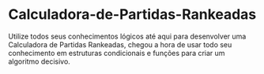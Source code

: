 # Calculadora-de-Partidas-Rankeadas
Utilize todos seus conhecimentos lógicos até aqui para desenvolver uma Calculadora de Partidas Rankeadas, chegou a hora de usar todo seu conhecimento em estruturas condicionais e funções para criar um algoritmo decisivo.
